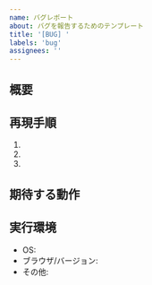 ```yaml
---
name: バグレポート
about: バグを報告するためのテンプレート
title: '[BUG] '
labels: 'bug'
assignees: ''
---
```


## 概要
<!-- 問題や要望の概要を簡潔に書いてください -->

## 再現手順
1. 
2. 
3. 

## 期待する動作
<!-- 本来どうなるべきかを書いてください -->

## 実行環境
- OS:
- ブラウザ/バージョン:
- その他:

